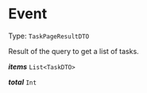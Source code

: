 

# Event

Type: `TaskPageResultDTO`

Result of the query to get a list of tasks.

  
<article>

***items*** `List<TaskDTO>` 

</article>
<article>

***total*** `Int` 

</article>

